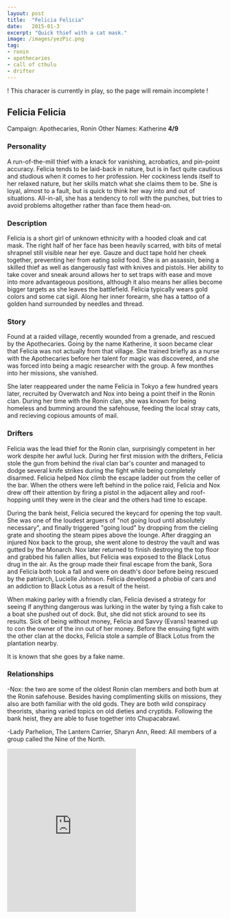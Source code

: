 ```yaml
---
layout: post
title:  "Felicia Felicia"
date:   2015-01-3
excerpt: "Quick thief with a cat mask."
image: /images/yezPic.png
tag:
- ronin
- apothecaries
- call of cthulu
- drifter 
---
```


! This characer is currently in play, so the page will remain incomplete !

## Felicia Felicia
Campaign: Apothecaries, Ronin
Other Names: Katherine
**4/9**

### Personality
A run-of-the-mill thief with a knack for vanishing, acrobatics, and pin-point accuracy. Felicia tends to be laid-back in nature, but is in fact quite cautious and studious when it comes to her profession. Her cockiness lends itself to her relaxed nature, but her skills match what she claims them to be. She is loyal, almost to a fault, but is quick to think her way into and out of situations. All-in-all, she has a tendency to roll with the punches, but tries to avoid problems altogether rather than face them head-on.

### Description
Felicia is a short girl of unknown ethnicity with a hooded cloak and cat mask. The right half of her face has been heavily scarred, with bits of metal shrapnel still visible near her eye. Gauze and duct tape hold her cheek together, preventing her from eating solid food. She is an assassin, being a skilled thief as well as dangerously fast with knives and pistols. Her ability to take cover and sneak around allows her to set traps with ease and move into more advantageous positions, although it also means her allies become bigger targets as she leaves the battlefield. Felicia typically wears gold colors and some cat sigil. Along her inner forearm, she has a tattoo of a golden hand surrounded by needles and thread.

### Story
Found at a raided village, recently wounded from a grenade, and rescued by the Apothecaries. Going by the name Katherine, it soon became clear that Felicia was not actually from that village. She trained briefly as a nurse with the Apothecaries before her talent for magic was discovered, and she was forced into being a magic researcher with the group. A few monthes into her missions, she vanished.

She later reappeared under the name Felicia in Tokyo a few hundred years later, recruited by Overwatch and Nox into being a point theif in the Ronin clan. During her time with the Ronin clan, she was known for being homeless and bumming around the safehouse, feeding the local stray cats, and recieving copious amounts of mail.

### Drifters
Felicia was the lead thief for the Ronin clan, surprisingly competent in her work despite her awful luck. During her first mission with the drifters, Felicia stole the gun from behind the rival clan bar's counter and managed to dodge several knife strikes during the fight while being completely disarmed. Felicia helped Nox climb the escape ladder out from the celler of the bar. When the others were left behind in the police raid, Felicia and Nox drew off their attention by firing a pistol in the adjacent alley and roof-hopping until they were in the clear and the others had time to escape.

During the bank heist, Felicia secured the keycard for opening the top vault. She was one of the loudest arguers of "not going loud until absolutely necessary", and finally triggered "going loud" by dropping from the cieling grate and shooting the steam pipes above the lounge. After dragging an injured Nox back to the group, she went alone to destroy the vault and was gutted by the Monarch. Nox later returned to finish destroying the top floor and grabbed his fallen allies, but Felicia was exposed to the Black Lotus drug in the air. As the group made their final escape from the bank, Sora and Felicia both took a fall and were on death's door before being rescued by the patriarch, Lucielle Johnson. Felicia developed a phobia of cars and an addiction to Black Lotus as a result of the heist.

When making parley with a friendly clan, Felicia devised a strategy for seeing if anything dangerous was lurking in the water by tying a fish cake to a boat she pushed out of dock. But, she did not stick around to see its results. Sick of being without money, Felicia and Savvy (Evans) teamed up to con the owner of the inn out of her money. Before the ensuing fight with the other clan at the docks, Felicia stole a sample of Black Lotus from the plantation nearby.

It is known that she goes by a fake name.

### Relationships
-Nox: the two are some of the oldest Ronin clan members and both bum at the Ronin safehouse. Besides having complimenting skills on missions, they also are both familiar with the old gods. They are both wild conspiracy theorists, sharing varied topics on old dieties and cryptids. Following the bank heist, they are able to fuse together into Chupacabrawl.

-Lady Parhelion, The Lantern Carrier, Sharyn Ann, Reed: All members of a group called the Nine of the North.

<iframe src="https://open.spotify.com/embed/user/isittooshortornotavailable/playlist/1P6tBvJBuzQs5WjXTVOF2z" width="300" height="380" frameborder="0" allowtransparency="true" allow="encrypted-media"></iframe>
